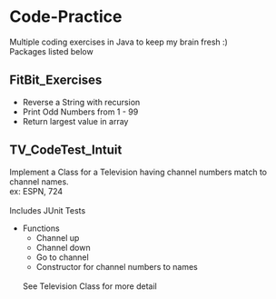 # Code-Practice
Multiple coding exercises in Java to keep my brain fresh :)
<br />
Packages listed below

## FitBit_Exercises
* Reverse a String with recursion
* Print Odd Numbers from 1 - 99
* Return largest value in array

## TV_CodeTest_Intuit
Implement a Class for a Television having channel numbers match to channel names.
<br />
ex: ESPN, 724
<br />
<br />
Includes JUnit Tests
<br />
* Functions
  * Channel up
  * Channel down
  * Go to channel
  * Constructor for channel numbers to names
  <br />
  See Television Class for more detail
